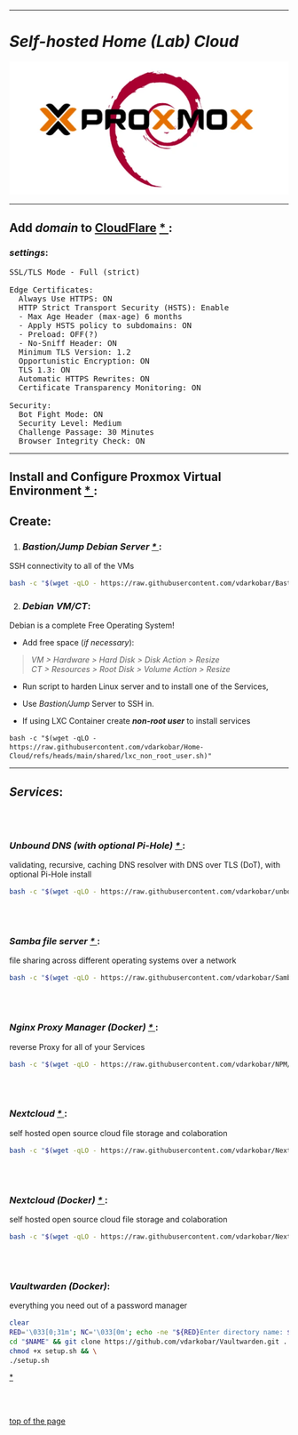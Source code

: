   
---  
  
# *Self-hosted Home (Lab) Cloud*


<p align="center">
  <img src="https://github.com/vdarkobar/Home-Cloud/blob/main/shared/infrastructure1.webp">
</p>
  
---  
  
## Add *domain* to <a href="https://dash.cloudflare.com/">CloudFlare</a> <a href="https://support.cloudflare.com/hc/en-us/articles/201720164-Creating-a-Cloudflare-account-and-adding-a-website"> * </a>:
### *settings*:
<pre>
SSL/TLS Mode - Full (strict)  

Edge Certificates:  
  Always Use HTTPS: ON  
  HTTP Strict Transport Security (HSTS): Enable
  - Max Age Header (max-age) 6 months
  - Apply HSTS policy to subdomains: ON
  - Preload: OFF(?)
  - No-Sniff Header: ON
  Minimum TLS Version: 1.2  
  Opportunistic Encryption: ON  
  TLS 1.3: ON  
  Automatic HTTPS Rewrites: ON  
  Certificate Transparency Monitoring: ON   
  
Security:
  Bot Fight Mode: ON 
  Security Level: Medium  
  Challenge Passage: 30 Minutes  
  Browser Integrity Check: ON  
</pre>
  
---  
  
## Install and Configure Proxmox Virtual Environment <a href="https://github.com/vdarkobar/Home-Cloud/blob/main/shared/Proxmox.md#proxmox"> * </a>:

## Create:
  
1. ### *Bastion/Jump Debian Server <a href="https://github.com/vdarkobar/Bastion?tab=readme-ov-file#bastion"> * </a>*:
SSH connectivity to all of the VMs
```bash
bash -c "$(wget -qLO - https://raw.githubusercontent.com/vdarkobar/Bastion/main/setup.sh)"
```
  
2. ### *Debian VM/CT*:
Debian is a complete Free Operating System!

- Add free space (*if necessary*):  
> *VM > Hardware > Hard Disk > Disk Action > Resize*  
> *CT > Resources > Root Disk > Volume Action > Resize*  

- Run script to harden Linux server and to install one of the Services,
- Use *Bastion/Jump* Server to SSH in.  
  
- If using LXC Container create ***non-root user*** to install services

```
bash -c "$(wget -qLO - https://raw.githubusercontent.com/vdarkobar/Home-Cloud/refs/heads/main/shared/lxc_non_root_user.sh)"
```
  
---  
## *Services*:

<br><br>
### *Unbound DNS (with optional Pi-Hole) <a href="https://github.com/vdarkobar/unbound/tree/main?tab=readme-ov-file#unbound"> * </a>*:
validating, recursive, caching DNS resolver with DNS over TLS (DoT), with optional Pi-Hole install
```bash
bash -c "$(wget -qLO - https://raw.githubusercontent.com/vdarkobar/unbound/main/setup.sh)"
```

<br><br>
### *Samba file server <a href="https://github.com/vdarkobar/Samba/tree/main?tab=readme-ov-file#samba"> * </a>*:
file sharing across different operating systems over a network
```bash
bash -c "$(wget -qLO - https://raw.githubusercontent.com/vdarkobar/Samba/main/setup.sh)"
```

<br><br>
### *Nginx Proxy Manager (Docker) <a href="https://github.com/vdarkobar/NPM#nginx-proxy-manager"> * </a>*:
reverse Proxy for all of your Services
```bash
bash -c "$(wget -qLO - https://raw.githubusercontent.com/vdarkobar/NPM/main/setup.sh)"
```

<br><br>
### *Nextcloud <a href="https://github.com/vdarkobar/Nextcloud?tab=readme-ov-file#nextcloud"> * </a>*:
self hosted open source cloud file storage and colaboration
```bash
bash -c "$(wget -qLO - https://raw.githubusercontent.com/vdarkobar/Nextcloud/main/setup.sh)"
```


<br><br>
### *Nextcloud (Docker) <a href="https://github.com/vdarkobar/Nextcloud-D/blob/main/README.md#nextcloud"> * </a>*:
self hosted open source cloud file storage and colaboration
```bash
bash -c "$(wget -qLO - https://raw.githubusercontent.com/vdarkobar/Nextcloud-D/main/setup.sh)"
```


<br><br>
### *Vaultwarden (Docker)*:
everything you need out of a password manager
```bash
clear
RED='\033[0;31m'; NC='\033[0m'; echo -ne "${RED}Enter directory name: ${NC}"; read NAME; mkdir -p "$NAME"; \
cd "$NAME" && git clone https://github.com/vdarkobar/Vaultwarden.git . && \
chmod +x setup.sh && \
./setup.sh
```
<a href="https://github.com/vdarkobar/Vaultwarden?tab=readme-ov-file#vaultwarden"> * </a>

<br><br>


<!-- This is commented out.
 
  <a href="https://github.com/vdarkobar/Matrix">Matrix</a>
  <a href="https://github.com/vdarkobar/NC">NextCloud</a>
  <a href="https://github.com/vdarkobar/WP">WordPress</a>
  <a href="https://github.com/vdarkobar/Calibre-web">Calibre-web</a>
  <a href="https://github.com/vdarkobar/Authelia">Authelia</a>

This is commented out. -->

<a href="https://github.com/vdarkobar/Home-Cloud/tree/main?tab=readme-ov-file#self-hosted-home-lab-cloud">top of the page</a>
